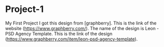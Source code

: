 # Project-1
My First Project
I got this design from [graphberry].
This is the link of the website (https://www.graphberry.com/).
The name of the design is Leon - PSD Agency Template.
This is the link of the design (https://www.graphberry.com/item/leon-psd-agency-template).

